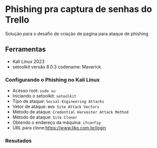 # Phishing pra captura de senhas do Trello
Solução para o desafio de criação de pagina para ataque de phishing

## Ferramentas
- Kali Linux 2023
- setoolkit versão 8.0.3 codename: Maverick

### Configurando o Phishing no Kali Linux

- Acesso root: ``` sudo su ```
- Iniciando o setoolkit: ``` setoolkit ```
- Tipo de ataque: ``` Social-Engineering Attacks ```
- Vetor de ataque: ``` Web Site Attack Vectors ```
- Método de ataque: ```Credential Harvester Attack Method ```
- Método de ataque: ``` Site Cloner ```
- Obtendo o endereço da máquina: ``` ifconfig ```
- URL para clone:https://www.liko.com.br/login

### Resutados
